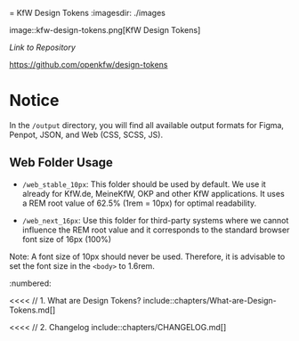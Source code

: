 = KfW Design Tokens
:imagesdir: ./images

image::kfw-design-tokens.png[KfW Design Tokens]

_Link to Repository_

https://github.com/openkfw/design-tokens

# Notice

In the `/output` directory, you will find all available output formats for Figma, Penpot, JSON, and Web (CSS, SCSS, JS).

## Web Folder Usage

- `/web_stable_10px`: This folder should be used by default. We use it already for KfW.de, MeineKfW, OKP and other KfW applications. It uses a REM root value of 62.5% (1rem = 10px) for optimal readability.

- `/web_next_16px`: Use this folder for third-party systems where we cannot influence the REM root value and it corresponds to the standard browser font size of 16px (100%)

Note: A font size of 10px should never be used. Therefore, it is advisable to set the font size in the `<body>` to 1.6rem.

:numbered:

<<<<
// 1. What are Design Tokens?
include::chapters/What-are-Design-Tokens.md[]

<<<<
// 2. Changelog
include::chapters/CHANGELOG.md[]

